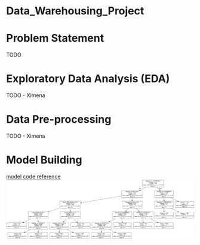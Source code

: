 # Data_Warehousing_Project
# Problem Statement  
TODO  
# Exploratory Data Analysis (EDA)  
TODO - Ximena  
# Data Pre-processing
TODO - Ximena
# Model Building   
[model code reference](./project_decision_tree.py)  
![Visualize decision tree](./cart_sf_train.png)
